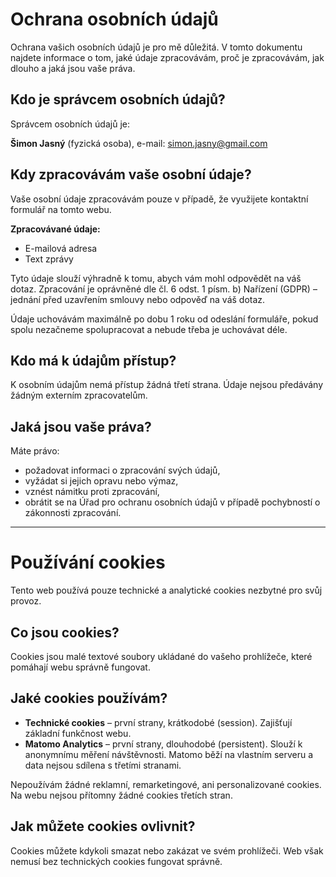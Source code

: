 # Ochrana osobních údajů

Ochrana vašich osobních údajů je pro mě důležitá. V tomto dokumentu najdete informace o tom, jaké údaje zpracovávám, proč je zpracovávám, jak dlouho a jaká jsou vaše práva.

## Kdo je správcem osobních údajů?

Správcem osobních údajů je:

**Šimon Jasný** (fyzická osoba), e-mail: simon.jasny@gmail.com

## Kdy zpracovávám vaše osobní údaje?

Vaše osobní údaje zpracovávám pouze v případě, že využijete kontaktní formulář na tomto webu.

**Zpracovávané údaje:**

- E-mailová adresa
- Text zprávy

Tyto údaje slouží výhradně k tomu, abych vám mohl odpovědět na váš dotaz. Zpracování je oprávněné dle čl. 6 odst. 1 písm. b) Nařízení (GDPR) – jednání před uzavřením smlouvy nebo odpověď na váš dotaz.

Údaje uchovávám maximálně po dobu 1 roku od odeslání formuláře, pokud spolu nezačneme spolupracovat a nebude třeba je uchovávat déle.

## Kdo má k údajům přístup?

K osobním údajům nemá přístup žádná třetí strana. Údaje nejsou předávány žádným externím zpracovatelům.

## Jaká jsou vaše práva?

Máte právo:

- požadovat informaci o zpracování svých údajů,
- vyžádat si jejich opravu nebo výmaz,
- vznést námitku proti zpracování,
- obrátit se na Úřad pro ochranu osobních údajů v případě pochybností o zákonnosti zpracování.

---

# Používání cookies

Tento web používá pouze technické a analytické cookies nezbytné pro svůj provoz.

## Co jsou cookies?

Cookies jsou malé textové soubory ukládané do vašeho prohlížeče, které pomáhají webu správně fungovat.

## Jaké cookies používám?

- **Technické cookies** – první strany, krátkodobé (session). Zajišťují základní funkčnost webu.
- **Matomo Analytics** – první strany, dlouhodobé (persistent). Slouží k anonymnímu měření návštěvnosti. Matomo běží na vlastním serveru a data nejsou sdílena s třetími stranami.

Nepoužívám žádné reklamní, remarketingové, ani personalizované cookies. Na webu nejsou přítomny žádné cookies třetích stran.

## Jak můžete cookies ovlivnit?

Cookies můžete kdykoli smazat nebo zakázat ve svém prohlížeči. Web však nemusí bez technických cookies fungovat správně.

